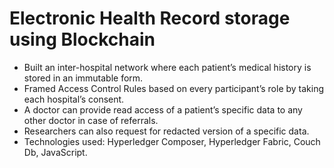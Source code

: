 # Electronic Health Record storage using Blockchain

- Built an inter-hospital network where each patient’s medical history is stored in an immutable form.
- Framed Access Control Rules based on every participant’s role by taking each hospital’s consent.
- A doctor can provide read access of a patient’s specific data to any other doctor in case of referrals.
- Researchers can also request for redacted version of a specific data.
- Technologies used: Hyperledger Composer, Hyperledger Fabric, Couch Db, JavaScript. 
